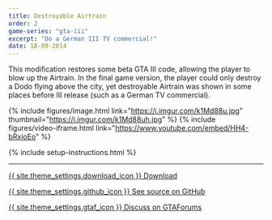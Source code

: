 ```yaml
---
title: Destroyable Airtrain
order: 2
game-series: "gta-iii"
excerpt: "Do a German III TV commercial!"
date: 18-09-2014
---
```

This modification restores some beta GTA III code, allowing the player to blow up the Airtrain.
In the final game version, the player could only destroy a Dodo flying above the city,
yet destroyable Airtrain was shown in some places before III release (such as a German TV commercial).

{% include figures/image.html link="https://i.imgur.com/k1Md88u.jpg" thumbnail="https://i.imgur.com/k1Md88uh.jpg" %}
{% include figures/video-iframe.html link="https://www.youtube.com/embed/HH4-bRxioEo" %}

{% include setup-instructions.html %}

***

<a href="https://www.gtagarage.com/mods/show.php?id=26526" class="button" target="_blank">{{ site.theme_settings.download_icon }} Download</a>

<a href="https://github.com/CookiePLMonster/Destroyable-Airtrain" class="button github" target="_blank">{{ site.theme_settings.github_icon }} See source on GitHub</a>

<a href="https://gtaforums.com/topic/738229-iiivcrel-destroyable-airtrain/" class="button forums" target="_blank">{{ site.theme_settings.gtaf_icon }} Discuss on GTAForums</a>
